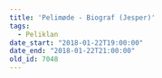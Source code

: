 ```yaml
---
title: 'Pelimøde - Biograf (Jesper)'
tags:
  - Peliklan
date_start: "2018-01-22T19:00:00"
date_end: "2018-01-22T21:00:00"
old_id: 7048
---
```

